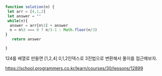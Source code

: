  ```jsx
 

function solution(n) {
  let arr = [4,1,2]
  let answer = ""
  while(n){
   answer = arr[n%3] + answer
   n = n%3 === 0 ? n/3-1 : Math.floor(n/3)    
}
    return answer

}
```

124를 배열로 만들면 [1,2,4] 0,1,2인덱스로 3진법으로 변환해서 풀이를 접근해보자.

https://school.programmers.co.kr/learn/courses/30/lessons/12899
